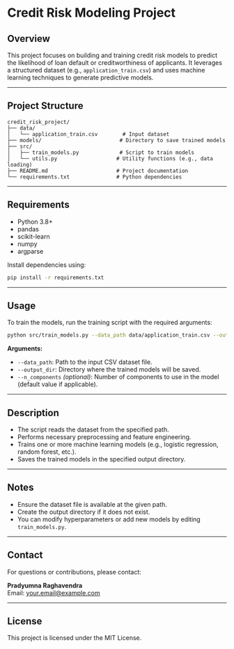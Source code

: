 # Credit Risk Modeling Project

## Overview
This project focuses on building and training credit risk models to predict the likelihood of loan default or creditworthiness of applicants. It leverages a structured dataset (e.g., `application_train.csv`) and uses machine learning techniques to generate predictive models.

---

## Project Structure
```
credit_risk_project/
├── data/
│   └── application_train.csv        # Input dataset
├── models/                         # Directory to save trained models
├── src/
│   ├── train_models.py             # Script to train models
│   └── utils.py                   # Utility functions (e.g., data loading)
├── README.md                      # Project documentation
└── requirements.txt               # Python dependencies
```

---

## Requirements
- Python 3.8+
- pandas
- scikit-learn
- numpy
- argparse

Install dependencies using:

```bash
pip install -r requirements.txt
```

---

## Usage

To train the models, run the training script with the required arguments:

```bash
python src/train_models.py --data_path data/application_train.csv --output_dir models/
```

**Arguments:**

- `--data_path`: Path to the input CSV dataset file.
- `--output_dir`: Directory where the trained models will be saved.
- `--n_components` *(optional)*: Number of components to use in the model (default value if applicable).

---

## Description

- The script reads the dataset from the specified path.
- Performs necessary preprocessing and feature engineering.
- Trains one or more machine learning models (e.g., logistic regression, random forest, etc.).
- Saves the trained models in the specified output directory.

---

## Notes

- Ensure the dataset file is available at the given path.
- Create the output directory if it does not exist.
- You can modify hyperparameters or add new models by editing `train_models.py`.

---

## Contact

For questions or contributions, please contact:

**Pradyumna Raghavendra**  
Email: your.email@example.com

---

## License

This project is licensed under the MIT License.
